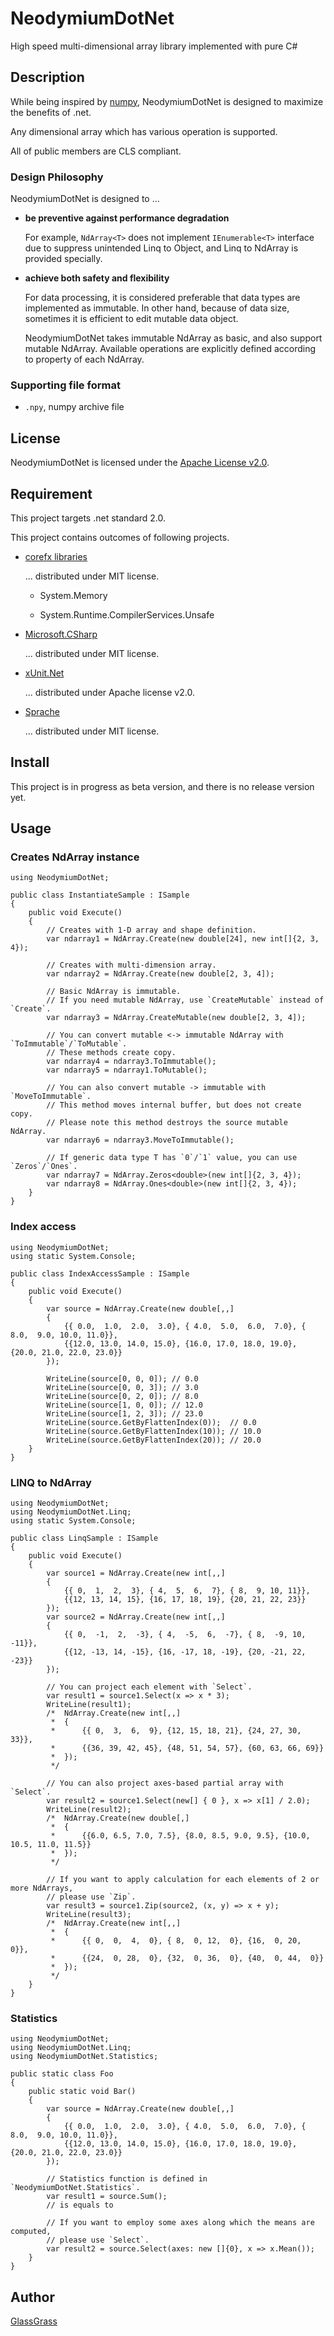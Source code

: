 # NeodymiumDotNet

High speed multi-dimensional array library implemented with pure C#

## Description

While being inspired by [numpy](http://www.numpy.org/), NeodymiumDotNet is
designed to maximize the benefits of .net.

Any dimensional array which has various operation is supported.

All of public members are CLS compliant.

### Design Philosophy

NeodymiumDotNet is designed to ...

- **be preventive against performance degradation**

  For example, `NdArray<T>` does not implement `IEnumerable<T>` interface due to
  suppress unintended Linq to Object, and Linq to NdArray is provided specially.

- **achieve both safety and flexibility**

  For data processing, it is considered preferable that data types are
  implemented as immutable.
  In other hand, because of data size, sometimes it is efficient to edit mutable
  data object.

  NeodymiumDotNet takes immutable NdArray as basic, and also support mutable
  NdArray. Available operations are explicitly defined according to property of
  each NdArray.

### Supporting file format

- `.npy`, numpy archive file

## License

NeodymiumDotNet is licensed under the [Apache License v2.0](/LICENSE.txt).

## Requirement

This project targets .net standard 2.0.

This project contains outcomes of following projects.

- [corefx libraries](https://github.com/dotnet/corefx)

  ... distributed under MIT license.

  - System.Memory

  - System.Runtime.CompilerServices.Unsafe

- [Microsoft.CSharp](https://www.microsoft.com/net)

  ... distributed under MIT license.

- [xUnit.Net](https://xunit.github.io/)

  ... distributed under Apache license v2.0.

- [Sprache](https://github.com/sprache/Sprache)

  ... distributed under MIT license.

## Install

This project is in progress as beta version, and there is no release version yet.

## Usage

### Creates NdArray instance

```CSharp
using NeodymiumDotNet;

public class InstantiateSample : ISample
{
    public void Execute()
    {
        // Creates with 1-D array and shape definition.
        var ndarray1 = NdArray.Create(new double[24], new int[]{2, 3, 4});

        // Creates with multi-dimension array.
        var ndarray2 = NdArray.Create(new double[2, 3, 4]);

        // Basic NdArray is immutable.
        // If you need mutable NdArray, use `CreateMutable` instead of `Create`.
        var ndarray3 = NdArray.CreateMutable(new double[2, 3, 4]);

        // You can convert mutable <-> immutable NdArray with `ToImmutable`/`ToMutable`.
        // These methods create copy.
        var ndarray4 = ndarray3.ToImmutable();
        var ndarray5 = ndarray1.ToMutable();

        // You can also convert mutable -> immutable with `MoveToImmutable`.
        // This method moves internal buffer, but does not create copy.
        // Please note this method destroys the source mutable NdArray.
        var ndarray6 = ndarray3.MoveToImmutable();

        // If generic data type T has `0`/`1` value, you can use `Zeros`/`Ones`.
        var ndarray7 = NdArray.Zeros<double>(new int[]{2, 3, 4});
        var ndarray8 = NdArray.Ones<double>(new int[]{2, 3, 4});
    }
}

```

### Index access

```CSharp
using NeodymiumDotNet;
using static System.Console;

public class IndexAccessSample : ISample
{
    public void Execute()
    {
        var source = NdArray.Create(new double[,,]
        {
            {{ 0.0,  1.0,  2.0,  3.0}, { 4.0,  5.0,  6.0,  7.0}, { 8.0,  9.0, 10.0, 11.0}},
            {{12.0, 13.0, 14.0, 15.0}, {16.0, 17.0, 18.0, 19.0}, {20.0, 21.0, 22.0, 23.0}}
        });

        WriteLine(source[0, 0, 0]); // 0.0
        WriteLine(source[0, 0, 3]); // 3.0
        WriteLine(source[0, 2, 0]); // 8.0
        WriteLine(source[1, 0, 0]); // 12.0
        WriteLine(source[1, 2, 3]); // 23.0
        WriteLine(source.GetByFlattenIndex(0));  // 0.0
        WriteLine(source.GetByFlattenIndex(10)); // 10.0
        WriteLine(source.GetByFlattenIndex(20)); // 20.0
    }
}
```

### LINQ to NdArray

```CSharp
using NeodymiumDotNet;
using NeodymiumDotNet.Linq;
using static System.Console;

public class LinqSample : ISample
{
    public void Execute()
    {
        var source1 = NdArray.Create(new int[,,]
        {
            {{ 0,  1,  2,  3}, { 4,  5,  6,  7}, { 8,  9, 10, 11}},
            {{12, 13, 14, 15}, {16, 17, 18, 19}, {20, 21, 22, 23}}
        });
        var source2 = NdArray.Create(new int[,,]
        {
            {{ 0,  -1,  2,  -3}, { 4,  -5,  6,  -7}, { 8,  -9, 10, -11}},
            {{12, -13, 14, -15}, {16, -17, 18, -19}, {20, -21, 22, -23}}
        });

        // You can project each element with `Select`.
        var result1 = source1.Select(x => x * 3);
        WriteLine(result1);
        /*  NdArray.Create(new int[,,]
         *  {
         *      {{ 0,  3,  6,  9}, {12, 15, 18, 21}, {24, 27, 30, 33}},
         *      {{36, 39, 42, 45}, {48, 51, 54, 57}, {60, 63, 66, 69}}
         *  });
         */

        // You can also project axes-based partial array with `Select`.
        var result2 = source1.Select(new[] { 0 }, x => x[1] / 2.0);
        WriteLine(result2);
        /*  NdArray.Create(new double[,]
         *  {
         *      {{6.0, 6.5, 7.0, 7.5}, {8.0, 8.5, 9.0, 9.5}, {10.0, 10.5, 11.0, 11.5}}
         *  });
         */

        // If you want to apply calculation for each elements of 2 or more NdArrays,
        // please use `Zip`.
        var result3 = source1.Zip(source2, (x, y) => x + y);
        WriteLine(result3);
        /*  NdArray.Create(new int[,,]
         *  {
         *      {{ 0,  0,  4,  0}, { 8,  0, 12,  0}, {16,  0, 20,  0}},
         *      {{24,  0, 28,  0}, {32,  0, 36,  0}, {40,  0, 44,  0}}
         *  });
         */
    }
}
```

### Statistics

```CSharp
using NeodymiumDotNet;
using NeodymiumDotNet.Linq;
using NeodymiumDotNet.Statistics;

public static class Foo
{
    public static void Bar()
    {
        var source = NdArray.Create(new double[,,]
        {
            {{ 0.0,  1.0,  2.0,  3.0}, { 4.0,  5.0,  6.0,  7.0}, { 8.0,  9.0, 10.0, 11.0}},
            {{12.0, 13.0, 14.0, 15.0}, {16.0, 17.0, 18.0, 19.0}, {20.0, 21.0, 22.0, 23.0}}
        });

        // Statistics function is defined in `NeodymiumDotNet.Statistics`.
        var result1 = source.Sum();
        // is equals to 

        // If you want to employ some axes along which the means are computed,
        // please use `Select`.
        var result2 = source.Select(axes: new []{0}, x => x.Mean());
    }
}
```

## Author

[GlassGrass](https://github.com/GlassGrass)
